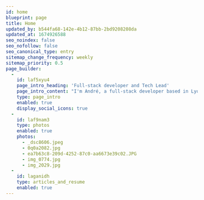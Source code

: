 ```yaml
---
id: home
blueprint: page
title: Home
updated_by: b544fa68-142e-4b12-87bb-2bd9208208da
updated_at: 1674926588
seo_noindex: false
seo_nofollow: false
seo_canonical_type: entry
sitemap_change_frequency: weekly
sitemap_priority: 0.5
page_builder:
  -
    id: laf5xyu4
    page_intro_heading: 'Full-stack developer and Tech Lead'
    page_intro_content: "I'm André, a full-stack developer based in Lyon 🇫🇷. I'm the Tech Lead at Steadfast Collective, where we build community-focused websites and web applications."
    type: page_intro
    enabled: true
    display_social_icons: true
  -
    id: laf9nam3
    type: photos
    enabled: true
    photos:
      - _dsc8606.jpeg
      - 0q0a2082.jpg
      - ea7b63c8-209d-4252-87c0-aa6673e39c02.JPG
      - img_0774.jpg
      - img_2029.jpg
  -
    id: laganidh
    type: articles_and_resume
    enabled: true
---
```

